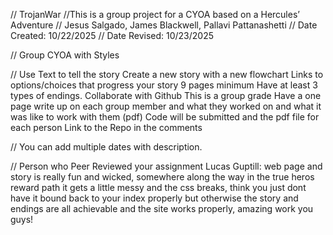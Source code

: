 // TrojanWar
//This is a group project for a CYOA based on a Hercules’ Adventure
// Jesus Salgado, James Blackwell, Pallavi Pattanashetti
// Date Created: 10/22/2025
// Date Revised: 10/23/2025

// Group CYOA with Styles

//  Use Text to tell the story
    Create a new story with a new flowchart 
    Links to options/choices that progress your story
    9 pages minimum
    Have at least 3 types of endings.
    Collaborate with Github
    This is a group grade 
    Have a one page write up on each group member and what they worked on and what it was like to work with them (pdf)
    Code will be submitted and the pdf file for each person
    Link to the Repo in the comments

// You can add multiple dates with description.

// Person who Peer Reviewed your assignment Lucas Guptill: web page and story is really fun and wicked, somewhere along the way in the true heros reward path it gets a little messy and the css breaks, think you just dont have it bound back to your index properly but otherwise the story and endings are all achievable and the site works properly, amazing work you guys!